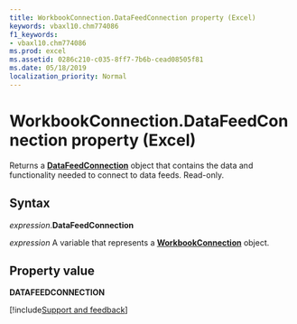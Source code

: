 ```yaml
---
title: WorkbookConnection.DataFeedConnection property (Excel)
keywords: vbaxl10.chm774086
f1_keywords:
- vbaxl10.chm774086
ms.prod: excel
ms.assetid: 0286c210-c035-8ff7-7b6b-cead08505f81
ms.date: 05/18/2019
localization_priority: Normal
---
```



# WorkbookConnection.DataFeedConnection property (Excel)

Returns a **[DataFeedConnection](excel.datafeedconnection.md)** object that contains the data and functionality needed to connect to data feeds. Read-only.


## Syntax

_expression_.**DataFeedConnection**

_expression_ A variable that represents a **[WorkbookConnection](Excel.WorkbookConnection.md)** object.


## Property value

**DATAFEEDCONNECTION**




[!include[Support and feedback](~/includes/feedback-boilerplate.md)]